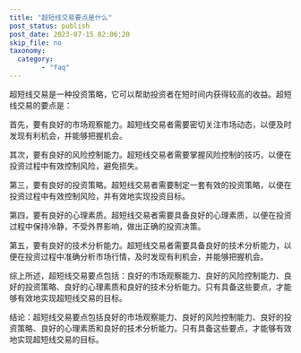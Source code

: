 ```yaml
---
title: "超短线交易要点是什么"
post_status: publish
post_date: 2023-07-15 02:06:20
skip_file: no
taxonomy:
  category:
        - "faq"
---
```


超短线交易是一种投资策略，它可以帮助投资者在短时间内获得较高的收益。超短线交易的要点是：

首先，要有良好的市场观察能力。超短线交易者需要密切关注市场动态，以便及时发现有利机会，并能够把握机会。

其次，要有良好的风险控制能力。超短线交易者需要掌握风险控制的技巧，以便在投资过程中有效控制风险，避免损失。

第三，要有良好的投资策略。超短线交易者需要制定一套有效的投资策略，以便在投资过程中有效控制风险，并有效地实现投资目标。

第四，要有良好的心理素质。超短线交易者需要具备良好的心理素质，以便在投资过程中保持冷静，不受外界影响，做出正确的投资决策。

第五，要有良好的技术分析能力。超短线交易者需要具备良好的技术分析能力，以便在投资过程中准确分析市场行情，及时发现有利机会，并能够把握机会。

综上所述，超短线交易要点包括：良好的市场观察能力、良好的风险控制能力、良好的投资策略、良好的心理素质和良好的技术分析能力。只有具备这些要点，才能够有效地实现超短线交易的目标。

结论：超短线交易要点包括良好的市场观察能力、良好的风险控制能力、良好的投资策略、良好的心理素质和良好的技术分析能力。只有具备这些要点，才能够有效地实现超短线交易的目标。
